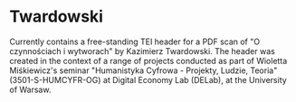 # Twardowski

Currently contains a free-standing TEI header for a PDF scan of "O czynnościach i wytworach" by Kazimierz Twardowski. The header was created in the context of a range of projects conducted as part of Wioletta Miśkiewicz's seminar "Humanistyka Cyfrowa - Projekty, Ludzie, Teoria" (3501-S-HUMCYFR-OG) at Digital Economy Lab (DELab), at the University of Warsaw.


